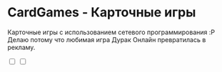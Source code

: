 # CardGames - Карточные игры
Карточные игры с использованием сетевого программирования :P<br>
Делаю потому что любимая игра Дурак Онлайн превратилась в рекламу.<br>
<form>
  <input type="checkbox" value=checked>
  <input type="checkbox">
</form>
